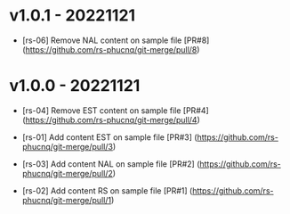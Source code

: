 # v1.0.1 - 20221121

* [rs-06] Remove NAL content on sample file
[PR#8] (https://github.com/rs-phucnq/git-merge/pull/8)

# v1.0.0 - 20221121

* [rs-04] Remove EST content on sample file
[PR#4] (https://github.com/rs-phucnq/git-merge/pull/4)

* [rs-01] Add content EST on sample file
[PR#3] (https://github.com/rs-phucnq/git-merge/pull/3)

* [rs-03] Add content NAL on sample file
[PR#2] (https://github.com/rs-phucnq/git-merge/pull/2)

* [rs-02] Add content RS on sample file
[PR#1] (https://github.com/rs-phucnq/git-merge/pull/1)

